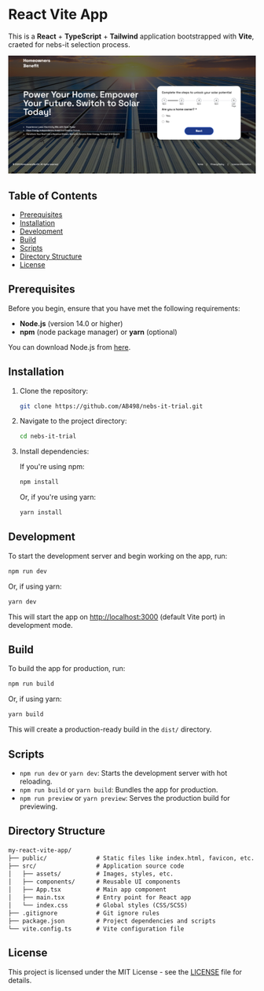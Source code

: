 # React Vite App

This is a **React** + **TypeScript** + **Tailwind** application bootstrapped with **Vite**, craeted for nebs-it selection process.

![screenshot](images/screenshot.png)

## Table of Contents

- [Prerequisites](#prerequisites)
- [Installation](#installation)
- [Development](#development)
- [Build](#build)
- [Scripts](#scripts)
- [Directory Structure](#directory-structure)
- [License](#license)

## Prerequisites

Before you begin, ensure that you have met the following requirements:

- **Node.js** (version 14.0 or higher)
- **npm** (node package manager) or **yarn** (optional)

You can download Node.js from [here](https://nodejs.org/).

## Installation

1. Clone the repository:

    ```bash
    git clone https://github.com/AB498/nebs-it-trial.git
    ```

2. Navigate to the project directory:

    ```bash
    cd nebs-it-trial
    ```

3. Install dependencies:

    If you're using npm:

    ```bash
    npm install
    ```

    Or, if you're using yarn:

    ```bash
    yarn install
    ```

## Development

To start the development server and begin working on the app, run:

```bash
npm run dev
```

Or, if using yarn:

```bash
yarn dev
```

This will start the app on [http://localhost:3000](http://localhost:3000) (default Vite port) in development mode.

## Build

To build the app for production, run:

```bash
npm run build
```

Or, if using yarn:

```bash
yarn build
```

This will create a production-ready build in the `dist/` directory.

## Scripts

- `npm run dev` or `yarn dev`: Starts the development server with hot reloading.
- `npm run build` or `yarn build`: Bundles the app for production.
- `npm run preview` or `yarn preview`: Serves the production build for previewing.

## Directory Structure

```
my-react-vite-app/
├── public/              # Static files like index.html, favicon, etc.
├── src/                 # Application source code
│   ├── assets/          # Images, styles, etc.
│   ├── components/      # Reusable UI components
│   ├── App.tsx          # Main app component
│   ├── main.tsx         # Entry point for React app
│   └── index.css        # Global styles (CSS/SCSS)
├── .gitignore           # Git ignore rules
├── package.json         # Project dependencies and scripts
└── vite.config.ts       # Vite configuration file
```

## License

This project is licensed under the MIT License - see the [LICENSE](LICENSE) file for details.
